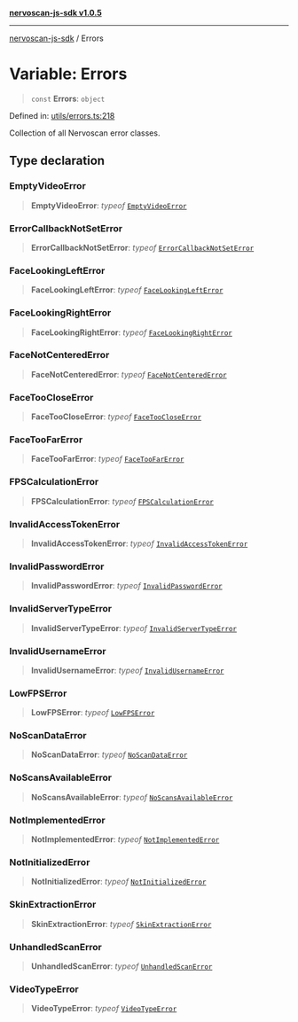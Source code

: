 [**nervoscan-js-sdk v1.0.5**](../README.md)

***

[nervoscan-js-sdk](../globals.md) / Errors

# Variable: Errors

> `const` **Errors**: `object`

Defined in: [utils/errors.ts:218](https://github.com/nervotec/nervoscan-js/blob/a3e202b0aed347d51c982d0e67d7d962d141bec3/src/api/utils/errors.ts#L218)

Collection of all Nervoscan error classes.

## Type declaration

### EmptyVideoError

> **EmptyVideoError**: *typeof* [`EmptyVideoError`](../classes/EmptyVideoError.md)

### ErrorCallbackNotSetError

> **ErrorCallbackNotSetError**: *typeof* [`ErrorCallbackNotSetError`](../classes/ErrorCallbackNotSetError.md)

### FaceLookingLeftError

> **FaceLookingLeftError**: *typeof* [`FaceLookingLeftError`](../classes/FaceLookingLeftError.md)

### FaceLookingRightError

> **FaceLookingRightError**: *typeof* [`FaceLookingRightError`](../classes/FaceLookingRightError.md)

### FaceNotCenteredError

> **FaceNotCenteredError**: *typeof* [`FaceNotCenteredError`](../classes/FaceNotCenteredError.md)

### FaceTooCloseError

> **FaceTooCloseError**: *typeof* [`FaceTooCloseError`](../classes/FaceTooCloseError.md)

### FaceTooFarError

> **FaceTooFarError**: *typeof* [`FaceTooFarError`](../classes/FaceTooFarError.md)

### FPSCalculationError

> **FPSCalculationError**: *typeof* [`FPSCalculationError`](../classes/FPSCalculationError.md)

### InvalidAccessTokenError

> **InvalidAccessTokenError**: *typeof* [`InvalidAccessTokenError`](../classes/InvalidAccessTokenError.md)

### InvalidPasswordError

> **InvalidPasswordError**: *typeof* [`InvalidPasswordError`](../classes/InvalidPasswordError.md)

### InvalidServerTypeError

> **InvalidServerTypeError**: *typeof* [`InvalidServerTypeError`](../classes/InvalidServerTypeError.md)

### InvalidUsernameError

> **InvalidUsernameError**: *typeof* [`InvalidUsernameError`](../classes/InvalidUsernameError.md)

### LowFPSError

> **LowFPSError**: *typeof* [`LowFPSError`](../classes/LowFPSError.md)

### NoScanDataError

> **NoScanDataError**: *typeof* [`NoScanDataError`](../classes/NoScanDataError.md)

### NoScansAvailableError

> **NoScansAvailableError**: *typeof* [`NoScansAvailableError`](../classes/NoScansAvailableError.md)

### NotImplementedError

> **NotImplementedError**: *typeof* [`NotImplementedError`](../classes/NotImplementedError.md)

### NotInitializedError

> **NotInitializedError**: *typeof* [`NotInitializedError`](../classes/NotInitializedError.md)

### SkinExtractionError

> **SkinExtractionError**: *typeof* [`SkinExtractionError`](../classes/SkinExtractionError.md)

### UnhandledScanError

> **UnhandledScanError**: *typeof* [`UnhandledScanError`](../classes/UnhandledScanError.md)

### VideoTypeError

> **VideoTypeError**: *typeof* [`VideoTypeError`](../classes/VideoTypeError.md)
